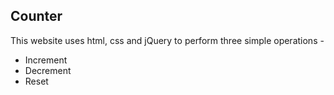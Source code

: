 <h2>Counter </h2>
This website uses html, css and jQuery to perform three simple operations -
<ul>
  <li>Increment</li>
  <li>Decrement</li>
  <li>Reset</li>
</ul>
